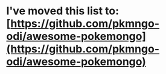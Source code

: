 # I've moved this list to: [https://github.com/pkmngo-odi/awesome-pokemongo](https://github.com/pkmngo-odi/awesome-pokemongo)

